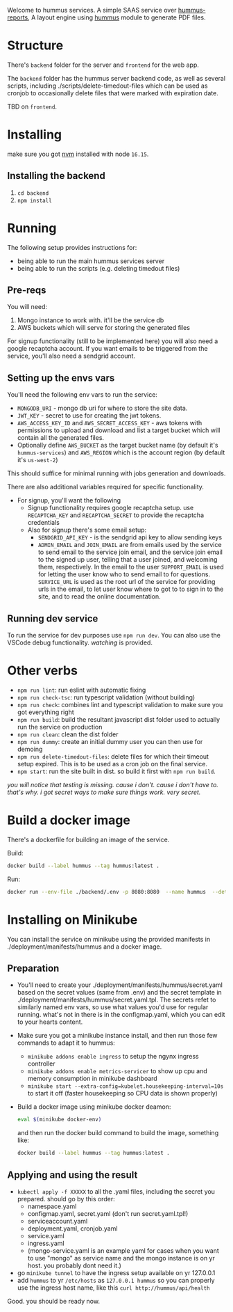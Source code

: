 Welcome to hummus services. A simple SAAS service over [hummus-reports](https://github.com/galkahana/hummus-reports), A layout engine using [hummus](https://github.com/galkahana/hummusjs) module to generate PDF files.

# Structure
There's `backend` folder for the server and `frontend` for the web app. 

The `backend` folder has the hummus server backend code, as well as several scripts, including ./scripts/delete-timedout-files which can be used as cronjob to occasionally delete files that were marked with expiration date.


TBD on `frontend`.

# Installing

make sure you got [nvm](https://github.com/nvm-sh/nvm) installed with node `16.15`.

## Installing the backend

1. `cd backend`
2. `npm install`

# Running

The following setup provides instructions for:
- being able to run the main hummus services server
- being able to run the scripts (e.g. deleting timedout files)

## Pre-reqs

You will need:
1. Mongo instance to work with. it'll be the service db
2. AWS buckets which will serve for storing the generated files

For signup functionality (still to be implemented here) you will also need a google recaptcha account.
If you want emails to be triggered from the service, you'll also need a sendgrid account.

## Setting up the envs vars

You'll need the following env vars to run the service:
- `MONGODB_URI` - mongo db uri for where to store the site data.
- `JWT_KEY` - secret to use for creating the jwt tokens.
- `AWS_ACCESS_KEY_ID` and `AWS_SECRET_ACCESS_KEY` - aws tokens with permissions to upload and download and list a target bucket which will contain all the generated files.
- Optionally define `AWS_BUCKET` as the target bucket name (by default it's `hummus-services`) and `AWS_REGION` which is the account region (by default it's `us-west-2`)

This should suffice for minimal running with jobs generation and downloads.

There are also additional variables required for specific functionality.

- For signup, you'll want the following
    - Signup functionality requires google recaptcha setup. use `RECAPTCHA_KEY` and `RECAPTCHA_SECRET` to provide the recaptcha credentials
    - Also for signup there's some email setup:
        - `SENDGRID_API_KEY` - is the sendgrid api key to allow sending keys
        - `ADMIN_EMAIL` and `JOIN_EMAIL` are from emails used by the service to send email to the service join email, and the service join email to the signed up user, telling that a user joined, and welcoming them, respectively. In the email to the user `SUPPORT_EMAIL` is used for letting the user know who to send email to for questions. `SERVICE_URL` is used as the root url of the service for providing urls in the email, to let user know where to got to to sign in to the site, and to read the online documentation.


## Running dev service

To run the service for dev purposes use `npm run dev`. You can also use the VSCode debug functionality. _watching_ is provided.

# Other verbs

- `npm run lint`: run eslint with automatic fixing
- `npm run check-tsc`: run typescript validation (without building)
- `npm run check`: combines lint and typescript validation to make sure you got everything right
- `npm run build`: build the resultant javascript dist folder used to actually run the service on production
- `npm run clean`: clean the dist folder
- `npm run dummy`: create an initial dummy user you can then use for demoing
- `npm run delete-timedout-files`: delete files for which their timeout setup expired. This is to be used as a cron job on the final service.
- `npm start`: run the site built in dist. so build it first with `npm run build`.

_you will notice that testing is missing. cause i don't. cause i don't have to. that's why. i got secret ways to make sure things work. very secret._
# Build a docker image

There's a dockerfile for building an image of the service.

Build:

```bash
docker build --label hummus --tag hummus:latest .
```

Run: 

```bash
docker run --env-file ./backend/.env -p 8080:8080  --name hummus  --detach hummus
```

# Installing on Minikube

You can install the service on minikube using the provided manifests in ./deployment/manifests/hummus and a docker image.

## Preparation
- You'll need to create your ./deployment/manifests/hummus/secret.yaml based on the secret values (same from .env) and the secret template in ./deployment/manifests/hummus/secret.yaml.tpl. The secrets refet to similarly named env vars, so use what values you'd use for regular running. what's not in there is in the configmap.yaml, which you can edit to your hearts content.

- Make sure you got a minikube instance install, and then run those few commands to adapt it to hummus:
    - `minikube addons enable ingress` to setup the ngynx ingress controller
    - `minikube addons enable metrics-servicer` to show up cpu and memory consumption in minikube dashboard
    - `minikube start --extra-config=kubelet.housekeeping-interval=10s` to start it off (faster housekeeping so CPU data is shown properly)

- Build a docker image using minikube docker deamon:
    ```bash
    eval $(minikube docker-env)
    ```
    and then run the docker build command to build the image, something like:
    ```bash
    docker build --label hummus --tag hummus:latest .
    ```

## Applying and using the result
- `kubectl apply -f XXXXX` to all the .yaml files, including the secret you prepared. should go by this order:
    - namespace.yaml
    - configmap.yaml, secret.yaml (don't run secret.yaml.tpl!)
    - serviceaccount.yaml
    - deployment.yaml, cronjob.yaml
    - service.yaml
    - ingress.yaml
    - (mongo-service.yaml is an example yaml for cases when you want to use "mongo" as service name and the mongo instance is on yr host. you probably dont need it.)
- go `minikube tunnel` to have the ingress setup available on yr 127.0.0.1
- add `hummus` to yr `/etc/hosts` as `127.0.0.1 hummus` so you can properly use the ingress host name, like this `curl http://hummus/api/health` 

Good. you should be ready now.
